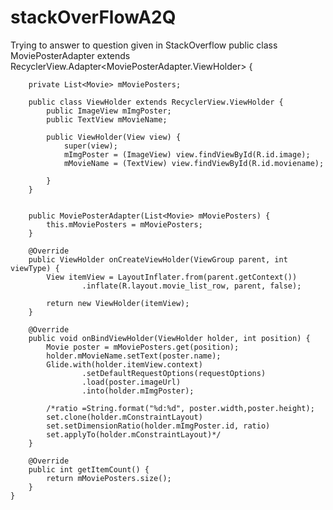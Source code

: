 # stackOverFlowA2Q
Trying to answer to question given in StackOverflow
public class MoviePosterAdapter extends RecyclerView.Adapter<MoviePosterAdapter.ViewHolder> {

		private List<Movie> mMoviePosters;

		public class ViewHolder extends RecyclerView.ViewHolder {
			public ImageView mImgPoster;
			public TextView mMovieName;

			public ViewHolder(View view) {
				super(view);
				mImgPoster = (ImageView) view.findViewById(R.id.image);
				mMovieName = (TextView) view.findViewById(R.id.moviename);
				
			}
		}


		public MoviePosterAdapter(List<Movie> mMoviePosters) {
			this.mMoviePosters = mMoviePosters;
		}

		@Override
		public ViewHolder onCreateViewHolder(ViewGroup parent, int viewType) {
			View itemView = LayoutInflater.from(parent.getContext())
					.inflate(R.layout.movie_list_row, parent, false);

			return new ViewHolder(itemView);
		}

		@Override
		public void onBindViewHolder(ViewHolder holder, int position) {
			Movie poster = mMoviePosters.get(position);
			holder.mMovieName.setText(poster.name);
			Glide.with(holder.itemView.context)
					.setDefaultRequestOptions(requestOptions)
					.load(poster.imageUrl)
					.into(holder.mImgPoster);

			/*ratio =String.format("%d:%d", poster.width,poster.height);
			set.clone(holder.mConstraintLayout)
			set.setDimensionRatio(holder.mImgPoster.id, ratio)
			set.applyTo(holder.mConstraintLayout)*/
		}

		@Override
		public int getItemCount() {
			return mMoviePosters.size();
		}
	}
